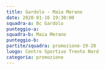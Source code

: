 ```yaml
---
title: Gardolo - Maia Merano
date: 2020-01-16 19:30:00
squadra-a: Bc Gardolo
punteggio-a: 
squadra-b: Maia Merano
punteggio-b: 
partite/squadra: promozione-19-20
luogo: Centro Sportivo Trento Nord
categoria: promozione
---
```

